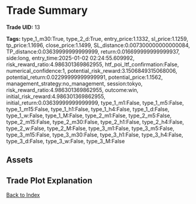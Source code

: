 # Trade Summary

**Trade UID:** 13 

**Tags:** type_1_m30:True, type_2_d:True, entry_price:1.1332, sl_price:1.1259, tp_price:1.1696, close_price:1.1499, SL_distance:0.007300000000000084, TP_distance:0.03639999999999999, return:0.016699999999999937, side:long, entry_time:2025-01-02 02:24:55.609992, risk_reward_ratio:4.986301369862955, htf_poi_ltf_confirmation:False, numerical_confidence:1, potential_risk_reward:3.1506849315068006, potential_return:0.02299999999999991, potential_price:1.1562, management_strategy:no_management, session:tokyo, risk_reward_ratio:4.986301369862955, outcome:win, initial_risk_reward:4.986301369862955, initial_return:0.03639999999999999, type_1_m1:False, type_1_m5:False, type_1_m15:False, type_1_h1:False, type_1_h4:False, type_1_d:False, type_1_w:False, type_1_M:False, type_2_m1:False, type_2_m5:False, type_2_m15:False, type_2_m30:False, type_2_h1:False, type_2_h4:False, type_2_w:False, type_2_M:False, type_3_m1:False, type_3_m5:False, type_3_m15:False, type_3_m30:False, type_3_h1:False, type_3_h4:False, type_3_d:False, type_3_w:False, type_3_M:False

## Assets

## Trade Plot Explanation


[Back to Index](index.md)
